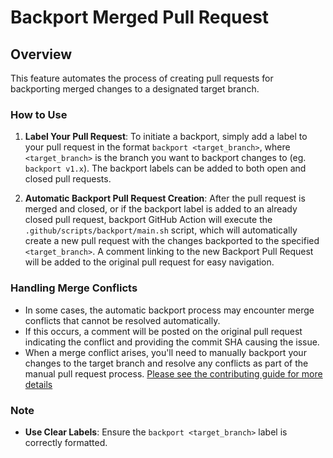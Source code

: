 # Backport Merged Pull Request

## Overview

This feature automates the process of creating pull requests for backporting merged changes to a designated target branch.

### How to Use

1. **Label Your Pull Request**: To initiate a backport, simply add a label to your pull request in the format `backport <target_branch>`, where `<target_branch>` is the branch you want to backport changes to (eg. `backport v1.x`). The backport labels can be added to both open and closed pull requests.

2. **Automatic Backport Pull Request Creation**: After the pull request is merged and closed, or if the backport label is added to an already closed pull request, backport GitHub Action will execute the `.github/scripts/backport/main.sh` script, which will automatically create a new pull request with the changes backported to the specified `<target_branch>`. A comment linking to the new Backport Pull Request will be added to the original pull request for easy navigation.

### Handling Merge Conflicts

- In some cases, the automatic backport process may encounter merge conflicts that cannot be resolved automatically.
- If this occurs, a comment will be posted on the original pull request indicating the conflict and providing the commit SHA causing the issue.
- When a merge conflict arises, you'll need to manually backport your changes to the target branch and resolve any conflicts as part of the manual pull request process. [Please see the contributing guide for more details](https://github.com/opentofu/opentofu/blob/main/CONTRIBUTING.md#backporting)

### Note

- **Use Clear Labels**: Ensure the `backport <target_branch>` label is correctly formatted.